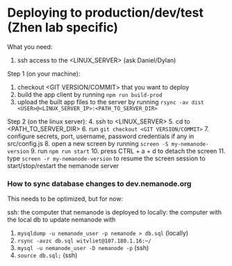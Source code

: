 
# Deploying to production/dev/test (Zhen lab specific)

What you need:
1. ssh access to the <LINUX_SERVER> (ask Daniel/Dylan)


Step 1 (on your machine):
1. checkout <GIT VERSION/COMMIT> that you want to deploy
2. build the app client by running `npm run build-prod`
3. upload the built app files to the server by running  `rsync -av dist <USER>@<LINUX_SERVER_IP>:<PATH_TO_SERVER_DIR>`

Step 2 (on the linux server):
4. ssh to <LINUX_SERVER>
5. cd to <PATH_TO_SERVER_DIR>
6. run `git checkout <GIT VERSION/COMMIT>`
7. configure secrets, port, username, password credentials if any in src/config.js
8. open a new screen by running `screen -S my-nemanode-version`
9. run `npm run start`
10. press CTRL + a + d to detach the screen
11. type `screen -r my-nemanode-version` to resume the screen session to start/stop/restart the nemanode server


### How to sync database changes to dev.nemanode.org

This needs to be optimized, but for now:

ssh: the computer that nemanode is deployed to
locally: the computer with the local db to update nemanode with
1. `mysqldump -u nemanode_user -p nemanode > db.sql` (locally)
2. `rsync -avzc db.sql witvliet@107.180.1.16:~/`
3. `mysql -u nemanode_user -D nemanode -p` (ssh)
4. `source db.sql;` (ssh)
